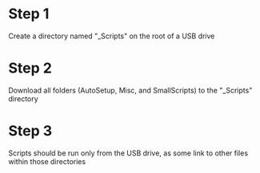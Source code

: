 # Step 1
Create a directory named "_Scripts" on the root of a USB drive

# Step 2
Download all folders (AutoSetup, Misc, and SmallScripts) to the "_Scripts" directory

# Step 3
Scripts should be run only from the USB drive, as some link to other files within those directories
